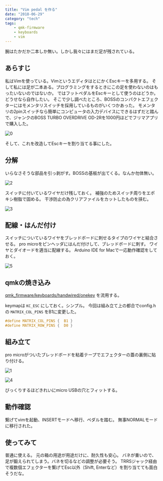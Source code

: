 ```yaml
---
title: "Vim pedal を作る"
date: "2018-06-29"
category: "tech"
tags:
    - qmk-firmware
    - keyboards
    - vim
---
```


腕はたかだか二本しか無い。しかし我々にはまだ足が残されている。

## あらすじ

私はVimを使っている。VimというエディタはとにかくEscキーを多用する。
そして私には足が二本ある。プログラミングをするときにこの足を使わないのはもったいないのではないか。
ではフットペダルをEscキーとして使うのはどうか。どうせなら自作したい。
そこで少し調べたところ、BOSSのコンパクトエフェクターにはモメンタリスイッチを採用しているものがいくつかあった。
モメンタリの2pinスイッチなら簡単にコンピュータの入力デバイスにできるはずだと踏んで、ジャンクのBOSS TURBO OVERDRIVE OD-2Rを1000円ほどでフリマアプリで購入した。

![0](./0.JPG)

そして、これを改造してEscキーを割り当てる事にした。

## 分解

いらなさそうな部品を引っ剥がす。BOSSの基板が出てくる。なんか勿体無い。

![2](./2.JPG)

スイッチに付いているワイヤだけ残しておく。
補強のためスイッチ周りをエポキシ樹脂で固める。
干渉防止の為クリアファイルをカットしたものを挟む。

![3](./3.JPG)


## 配線・はんだ付け

スイッチについているワイヤをブレッドボードに刺せるタイプのワイヤと結合させる。
pro microをピンヘッダにはんだ付けして、ブレッドボードに刺す。
ワイヤとダイオードを適当に配線する。
Arduino IDE for Macで一応動作確認をしておく。

![5](./5.JPG)

## qmkの焼き込み

[qmk_firmware/keyboards/handwired/onekey](https://github.com/qmk/qmk_firmware/tree/master/keyboards/handwired/onekey) を流用する。

keymapは `KC_ESC` にしておく。シンプル。
今回は組み立て上の都合でconfig.hの `MATRIX_COL_PINS` をB1に変更した。

```c
#define MATRIX_COL_PINS {  B1 }
#define MATRIX_ROW_PINS {  D0 }
```

## 組み立て

pro microがついたブレッドボードを粘着テープでエフェクターの蓋の裏側に貼り付ける。

![1](./1.JPG)

![4](./4.JPG)

びっくりするほどきれいにmicro USBの穴とフィットする。

## 動作確認

繋げてvimを起動、INSERTモードへ移行、ペダルを踏む。
無事NORMALモードに移行された。

## 使ってみて

普通に使える。
元の箱の用途が用途だけに、耐久性も安心。
バネが重いので、足が鍛えられてしまう。バネを切るなどの調整が必要そう。
TRRSジャック経由で複数個エフェクターを繋げてEsc以外（Shift, Enterなど）を割り当てても面白そうだな。
